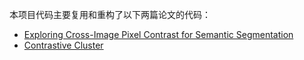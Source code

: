 本项目代码主要复用和重构了以下两篇论文的代码：

- [Exploring Cross-Image Pixel Contrast for Semantic Segmentation](https://arxiv.org/abs/2101.11939)
- [Contrastive Cluster](https://arxiv.org/abs/2009.09687)
